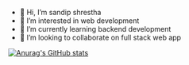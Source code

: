 - 👋 Hi, I’m sandip shrestha
- 👀 I’m interested in web development
- 🌱 I’m currently learning backend development
- 💞️ I’m looking to collaborate on full stack web app 

<!---
kanxa12345/kanxa12345 is a ✨ special ✨ repository because its `README.md` (this file) appears on your GitHub profile.
You can click the Preview link to take a look at your changes.
--->
[![Anurag's GitHub stats](https://github-readme-stats.vercel.app/api?username=kanxa12345)](https://github.com/kanxa12345/github-readme-stats)
